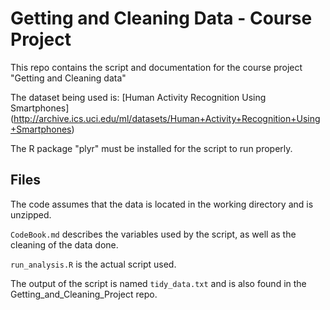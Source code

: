 Getting and Cleaning Data - Course Project
==========================================

This repo contains the script and documentation for the course project "Getting and Cleaning data"

The dataset being used is: [Human Activity Recognition Using Smartphones] (http://archive.ics.uci.edu/ml/datasets/Human+Activity+Recognition+Using+Smartphones)

The R package "plyr" must be installed for the script to run properly.

## Files

The code assumes that the data is located in the working directory and is unzipped.

`CodeBook.md` describes the variables used by the script, as well as the cleaning of the data done.

`run_analysis.R` is the actual script used.

The output of the script is named `tidy_data.txt` and is also found in the Getting_and_Cleaning_Project repo.

